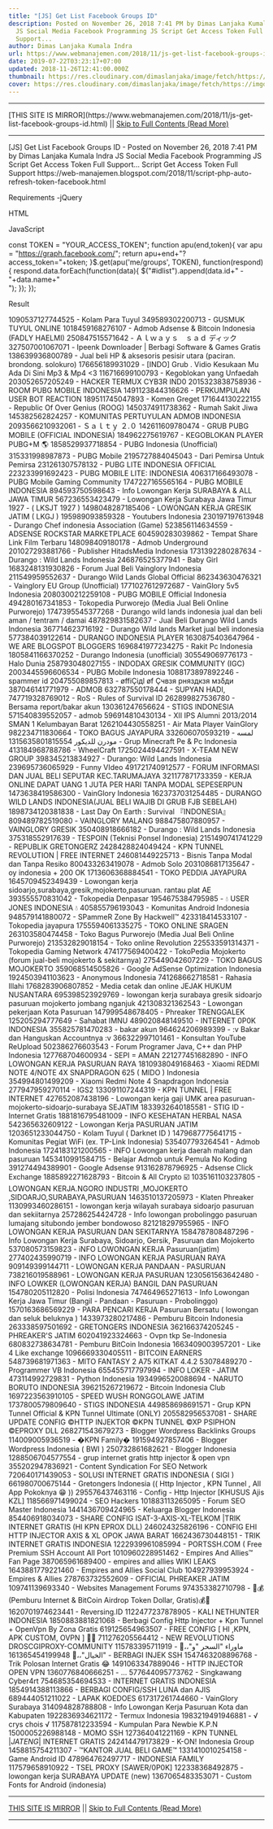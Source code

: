 ```yaml
---
title: "[JS] Get List Facebook Groups ID"
description: Posted on November 26, 2018 7:41 PM by Dimas Lanjaka Kumala Indra
  JS Social Media Facebook Programming JS Script Get Access Token Full
  Support...
author: Dimas Lanjaka Kumala Indra
url: https://www.webmanajemen.com/2018/11/js-get-list-facebook-groups-id.html
date: 2019-07-22T03:23:17+07:00
updated: 2018-11-26T12:41:00.000Z
thumbnail: https://res.cloudinary.com/dimaslanjaka/image/fetch/https://imgdb.net/images/4379.png
cover: https://res.cloudinary.com/dimaslanjaka/image/fetch/https://imgdb.net/images/4379.png
---
```


<hr/> [THIS SITE IS MIRROR](https://www.webmanajemen.com/2018/11/js-get-list-facebook-groups-id.html) || <a href="https://www.webmanajemen.com/2018/11/js-get-list-facebook-groups-id.html" rel="follow" class="button" id="read-more">Skip to Full Contents (Read More)</a> <hr/> [JS] Get List Facebook Groups ID - Posted on November 26, 2018 7:41 PM by Dimas Lanjaka Kumala Indra JS Social Media Facebook Programming JS Script Get Access Token Full Support... Script Get Access Token Full Support https://web-manajemen.blogspot.com/2018/11/script-php-auto-refresh-token-facebook.html

Requirements
-jQuery 

<script src="https://cdnjs.cloudflare.com/ajax/libs/jquery/3.3.1/jquery.min.js"></script>
HTML

<div id="idlist"></div>

JavaScript

const TOKEN = "YOUR_ACCESS_TOKEN";
function apu(end,token){
var apu = "https://graph.facebook.com/";
  return apu+end+"?access_token="+token;
}$.get(apu('me/groups', TOKEN), function(respond){
  respond.data.forEach(function(data){
    $("#idlist").append(data.id+" - "+data.name+"<br/>");
  });
});

Result

1090537127744525 - Kolam Para Tuyul
349589302200713 - GUSMUK TUYUL ONLINE
1018459168276107 - Admob Adsense & Bitcoin Indonesia (FADLY HAELMI)
250847515571642 - Ａｌｗａｙｓ　ｓａｄ ディック
327507001067071 - Ipeenk Downloader | Berbagi Software & Games Gratis
138639936800789 - Jual beli HP & aksesoris pesisir utara (paciran. brondong. solokuro)
176656189931029 - [INDO] Grub . Vidio Kesukaan Mu Ada Di Sini Mp3 & Mp4 <3
116716699100793 - Kegoblokan yang Unfaedah
203052657205249 - HACKER TERMUX CYB3R IND0
2015323838758936 - ROOM PUBG MOBILE INDONESIA
1491123844316626 - PERKUMPULAN USER BOT REACTION
189511745047893 - Komen Greget
171644130222155 - Republic Of Over Genius (ROOG)
1450374911738362 - Rumah Sakit Jiwa
145382562824257 - KOMUNITAS PERTUYULAN ADMOB INDONESIA
2093566210932061 - Ｓａｌｔｙ ２.０
142611609780474 - GRUB PUBG MOBILE (OFFICIAL INDONESIA)
184962275619767 - KEGOBLOKAN PLAYER PUBG+M 🌎
1858529937718854 - PUBG Indonesia (Unofficial)
315331998987873 - PUBG Mobile
2195727884045043 - Dari Pemirsa Untuk Pemirsa
231261307578132 - PUBG LITE INDONESIA OFFICIAL
223233991692423 - PUBG MOBILE LITE: INDONESIA
406317166493078 - PUBG Mobile Gaming Community
1747227165565164 - PUBG MOBILE INDONESIA
894593750598643 - Info Lowongan Kerja SURABAYA & ALL JAWA TIMUR
567236553423479 - Lowongan Kerja Surabaya Jawa Timur 1927 - ( LKSJT 1927 )
1498048287185406 - LOWONGAN KERJA GRESIK JATIM ( LKGJ )
195989093859328 - Youtubers Indonesia
230197197613948 - Durango Chef indonesia Association (Game)
523856114634559 - ADSENSE ROCKSTAR MARKETPLACE
604590283039862 - Tempat Share Link Film Terbaru
148098409180178 - Admob Underground
201027293881766 - Publisher HitadsMedia Indonesia
1731392280287634 - Durango : Wild Lands Indonesia
246876525377941 - Baby Girl
1683248131930826 - Forum Jual Beli Vainglory Indonesia
211549959552637 - Durango Wild Lands Global Official
862343630476321 - Vainglory EU Group (Unofficial)
1771027612972687 - VainGlory 5v5 Indonesia
2080300212259108 - PUBG MOBILE Official Indonesia
494280167341853 - Tokopedia Purworejo (Media Jual Beli Online Purworejo)
1747395545377268 - Durango wild lands indonesia jual dan beli aman / tentram / damai
487829831582637 - Jual Beli Durango Wild Lands Indonesia
367714623716192 - Durango Wild lands Market jual beli indonesia
577384039122614 - DURANGO INDONESIA PLAYER
1630875403647964 - WE ARE BLOGSPOT BLOGGERS
1696841977234275 - Rakit Pc Indonesia
1805841166370252 - Durango Indonesia (unofficial)
305549069776173 - Halo Dunia
258793048027155 - INDODAX GRESIK COMMUNITY (IGC)
2003445596606534 - PUBG Mobile Indonesia
1088173897892246 - spammer id
204755089857813 - øffiÇiдl øf Çчвзя рняздкзя мзδди
387046141771979 - ADMOB
632787550178444 - SUPYAN HADI,
747719328769012 - RoS - Rules of Survival ID
262899827536780 - Bersama report/bakar akun
130361247656624 - STIGS INDONESIA
571540839552057 - admob
596914810430134 - XII IPS Alumni 2013/2014 SMAN 1 Kelumbayan Barat
1262104430558251 - Air Mata Player VainGlory
982234711830664 - TOKO BAGUS JAYAPURA
332606070593219 - لمسه مودرن للديكور
1315635801815554 - Grup Minecraft Pe & Pc Indonesia
413184968788786 - WheelCraft
1725024494427591 - X-TEAM NEW GROUP
398345213834927 - Durango: Wild Lands Indonesia
239695736065929 - Funny VIdeo
491721740912577 - FORUM INFORMASI DAN JUAL BELI SEPUTAR KEC.TARUMAJAYA
321177871733359 - KERJA ONLINE DAPAT UANG 1 JUTA PER HARI TANPA MODAL SEPESERPUN
1473638419586300 - VainGlory Indonesia
1623737031254485 - DURANGO WILD LANDS INDONESIA(JUAL BELI WAJIB DI GRUB FJB SEBELAH)
1898734120381838 - Last Day On Earth : Survival 『INDONESIA』
809489782519080 - VAINGLORY MALANG
988475807880957 - VAINGLORY GRESIK
350408918666182 - Durango : Wild Lands Indonesia
375318552917639 - TESPOIN (Teknisi Ponsel Indonesia)
2151490741741229 - REPUBLIK GRETONGERZ
2428428824049424 - KPN TUNNEL REVOLUTION | FREE INTERNET
246081449225713 - Bisnis Tanpa Modal dan Tanpa Resiko
800433263419078 - Admob Solo
2031086817135647 - oy indonesia + 200 OK
1713606368884541 - TOKO PEDDIA JAYAPURA
1645709452349439 - Lowongan kerja sidoarjo,surabaya,gresik,mojokerto,pasuruan. rantau plat AE
393555570831042 - Tokopedia Denpasar
1954675384795985 - 💧 USER JONES INDONESIA 💧
405855796193043 - Komunitas Android Indonesia
948579141880072 - SPammeR Zone By Hackwell™
423318414533107 - Tokopedia jayapura
1755594061335275 - TOKO ONLINE SRAGEN
263103580474458 - Toko Bagus Purworejo (Media Jual Beli Online Purworejo)
213532829018154 - Toko online Revolution
225533591314371 - Tokopedia Gaming Network
474177569400422 - TokoPedia Mojokerto (forum jual-beli mojokerto & sekitarnya)
275449042607229 - TOKO BAGUS MOJOKERTO
359068514505826 - Google AdSense Optimization Indonesia
1924503941103623 - Anonymous Indonesia
741268662718581 - Rahasia Illahi
1768283906807852 - Media cetak dan online JEJAK HUKUM NUSANTARA
695398523929769 - lowongan kerja surabaya gresik sidoarjo pasuruan mojokerto jombang nganjuk
421308321362543 - Lowongan pekerjaan Kota Pasuruan
147999548678405 - Phreaker TRENGGALEK
125205294777649 - Sahabat IMNU
489020848149510 - INTERNET 0P0K INDONESIA
355825781470283 - bakar akun
964624206989399 - :v Bakar dan Hanguskan Accountnya :v
366322997101461 - Konsultan YouTube ReUpload
502386276603543 - Forum Programer Java, C++ dan PHP Indonesia
127768704600934 - SEPI = AMAN
221277451682890 - INFO LOWONGAN KERJA PASURUAN RAYA
1810938049168463 - Xiaomi REDMI NOTE 4/NOTE 4X SNAPDRAGON 625 ( MIDO ) Indonesia
354994801499209 - Xiaomi Redmi Note 4 Snapdragon Indonesia
277947959270114 - IGS2
133091107244319 - KPN TUNNEL | FREE INTERNET
427652087438196 - Lowongan kerja gaji UMK area pasuruan-mojokerto-sidoarjo-surabaya SEJATIM
1833932640185581 - STIG ID - Internet Gratis
1881816795481009 - INFO KESEHATAN HERBAL NASA
542365632609122 - Lowongan Kerja PASURUAN JATIM
1203651233044750 - Kolam Tuyul ( Darknet ID )
1479687775641715 - Komunitas Pegiat WiFi (ex. TP-Link Indonesia)
535407793264541 - Admob Indonesia
1724183121200565 - INFO Lowongan kerja daerah malang dan pasuruan
1453410991584715 - Belajar Admob untuk Pemula No Koding
391274494389901 - Google Adsense
913162878796925 - Adsense Click Exchange
1885892271628793 - Bitcoin & All Crypto ☑️
1035161103237805 - LOWONGAN KERJA.NGORO INDUSTRI ,MOJOKERTO ,SIDOARJO,SURABAYA,PASURUAN
1463510137205973 - Klaten Phreaker
1130993460286151 - lowongan kerja wilayah surabaya sidoarjo pasuruan dan sekiitarnya
257286254424728 - Info lowongan probolinggo pasuruan lumajang situbondo jember bondowoso
821218297955965 - INFO LOWONGAN KERJA PASURUAN DAN SEKITARNYA
1584787808487296 - Info Lowongan Kerja Surabaya, Sidoarjo, Gersik, Pasuruan dan Mojokerto
537080573159823 - iNFO LOWONGAN KERJA Pasuruan(jatim)
277402435990719 - INFO LOWONGAN KERJA PASURUAN RAYA
909149399144711 - LOWONGAN KERJA PANDAAN - PASURUAN
738216019588961 - LOWONGAN KERJA PASURUAN
1230561563642480 - INFO LOWKER (LOWONGAN KERJA) BANGIL DAN PASURUAN
154780205112820 - Polisi Indonesia
747464965271613 - Info Lowongan Kerja Jawa Timur (Bangil - Pandaan - Pasuruan - Probolinggo)
1570163686569229 - PARA PENCARI KERJA Pasuruan Bersatu ( lowongan dan seluk beluknya )
1433973280217486 - Pemburu Bitcoin Indonesia
263338597501692 - GRETONGERS INDONESIA
362166374205245 - PHREAKER'S JATIM
602041923324663 - Ovpn tkp Se-Indonesia
680832738634781 - Pemburu BitCoin Indonesia
1663409003957201 - Like 4 Like exchange
1096669330405511 - BITCOIN EARNERS
548739681971363 - MITO FANTASY 2 A75 KITKAT 4.4.2
53078489270 - Programmer VB Indonesia
655455717797994 - INFO LOKER - JATIM
473114992729831 - Python Indonesia
1934996520088694 - NARUTO BORUTO INDONESIA
396215267219672 - Bitcoin Indonesia Club
1697223563910105 - SPEED WUSH RONGGOLAWE JATIM
1737800579809640 - STIGS INDONESIA
449858698691571 - Grup KPN Tunnel Official & KPN Tunnel Ultimate (ONLY)
205582956537081 - SHARE UPDATE CONFIG ©HTTP INJEKTOR ©KPN TUNNEL ©XP PSIPHON ©EPROXY DLL
268271543679273 - Blogger Wordpress Backlinks Groups
114009005936519 - �KPN Family�
191594927857406 - Blogger Wordpress Indonesia ( BWI )
250732861682621 - Blogger Indonesia
1288506704577554 - grup internet gratis http injector & open vpn
355202947836921 - Content Syndication For SEO Network
720640171439053 - SOLUSI INTERNET GRATIS INDONESIA ( SIGI )
661980700675144 - Gretongers Indonesia (( Http Injector , KPN Tunnel , All App Pokoknya 😁 ))
295576437463116 - Config - Http Injector [KHUSUS Ajis KZL]
118566971499024 - SEO Hackers
101883113265095 - Forum SEO Master Indonesia
1441436709424965 - Keluarga Blogger Indonesia
854406918034073 - SHARE CONFIG ISAT-3-AXIS-XL-TELKOM |TRIK INTERNET GRATIS (HI KPN EPROX DLL)
246024325826196 - CONFIG EHI HTTP INJECTOR AXIS & XL OPOK JAWA BARAT
1662436730448151 - TRIK INTERNET GRATIS INDONESIA
1222939961085994 - PORTSSH.COM ( Free Premium SSH Account All Port
1010960228951462 - Empires And Allies™ Fan Page
387065961689400 - empires and allies WIKI LEAKS
1643881779221460 - Empires and Allies Social Club
104927939953924 - Empires & Allies
278763732552609 - OFFICIAL PHREAKER JATIM
109741139693340 - Websites Management Forums
974353382710798 - 🚀💰(Pemburu Internet & BitCoin Airdrop Token Dollar, Gratis)💰🚀
1620701974623441 - Reversing.ID
1122477237878905 - KALI NETHUNTER INDONESIA
1850883881821068 - Berbagi Config Http Injector + Kpn Tunnel + OpenVpn By Zona Gratis
619125654963507 - FREE CONFIG [ HI ,KPN, APK CUSTOM, OVPN ] 👻👻
711276205564412 - NEW REVOLUTIONS DROSCGIPROXY-COMMUNITY
115783395711919 - 👻،،"ماوراء "السحر "و "الخيال"،،👼
161365454199948 - BERBAGI INJEK SSH
1547463208896768 - Trik Polosan Internet Gratis 😂
1491063347889046 - HTTP INJECTOR OPEN VPN
1360776840666251 - ...
577644095773762 - Singkawang Cyber4rt
754685354694533 - INTERNET GRATIS INDONESIA
1854914388113866 - BERBAGI CONFIG/SSH LUNA dan AJIS
689444051211022 - LAPAK KOEDOES
617317261744660 - VainGlory Surabaya
314094828788808 - Info Lowongan Kerja Pasuruan Kota dan Kabupaten
1922836934621172 - Termux Indonesia
1983219491946881 - √ crys chois √
117587812233594 - Kumpulan Para Newbie K.P.N
1500005226988148 - MOMO SSH
127364041221169 - KPN TUNNEL |*JATENG*| INTERNET GRATIS
242414479173829 - K-ON! Indonesia Group
1458815754211307 - ™KANTOR JUAL BELI GAME™
1331410010254158 - Game Android ID
478964762497717 - INDONESIA FAMILY
117579658910922 - TSEL PROXY [SAWER/0P0K]
122338368492875 - lowongan kerja SURABAYA UPDATE (new)
1367065483353071 - Custom Fonts for Android (indonesia) <hr/> [THIS SITE IS MIRROR](https://www.webmanajemen.com/2018/11/js-get-list-facebook-groups-id.html) || <a href="https://www.webmanajemen.com/2018/11/js-get-list-facebook-groups-id.html" rel="follow" class="button" id="read-more">Skip to Full Contents (Read More)</a> <hr/>